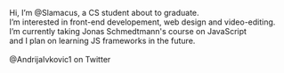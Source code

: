 Hi, I’m @Slamacus, a CS student about to graduate. <br>
I’m interested in front-end developement, web design and video-editing. <br>
I’m currently taking Jonas Schmedtmann's course on JavaScript <br> and I plan on learning JS frameworks in the future. <br> <br>
@AndrijaIvkovic1 on Twitter

<!---
Slamacus/Slamacus is a ✨ special ✨ repository because its `README.md` (this file) appears on your GitHub profile.
You can click the Preview link to take a look at your changes.
--->
